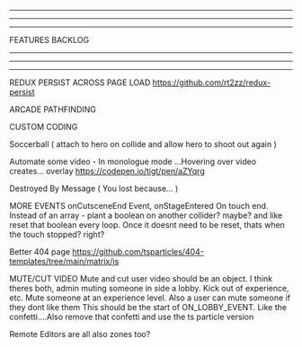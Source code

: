 --------------------------------------------------------------------------------------
--------------------------------------------------------------------------------------
--------------------------------------------------------------------------------------

FEATURES BACKLOG

--------------------------------------------------------------------------------------
--------------------------------------------------------------------------------------
--------------------------------------------------------------------------------------

REDUX PERSIST ACROSS PAGE LOAD
https://github.com/rt2zz/redux-persist

ARCADE PATHFINDING

CUSTOM CODING

Soccerball ( attach to hero on collide and allow hero to shoot out again )

Automate some video - In monologue mode …Hovering over video creates… overlay
https://codepen.io/tigt/pen/aZYqrg

Destroyed By Message ( You lost because... )

MORE EVENTS
  onCutsceneEnd Event, onStageEntered
  On touch end. Instead of an array - plant a boolean on another collider? maybe? and like reset that boolean every loop. Once it doesnt need to be reset, thats when the touch stopped? right?

Better 404 page 
https://github.com/tsparticles/404-templates/tree/main/matrix/js

MUTE/CUT VIDEO
  Mute and cut user video should be an object. I think theres both, admin muting someone in side a lobby. Kick out of experience, etc. Mute someone at an experience level. Also a user can mute someone if they dont like them
  This should be the start of ON_LOBBY_EVENT. Like the confetti....Also remove that confetti and use the ts particle version

Remote Editors are all also zones too?